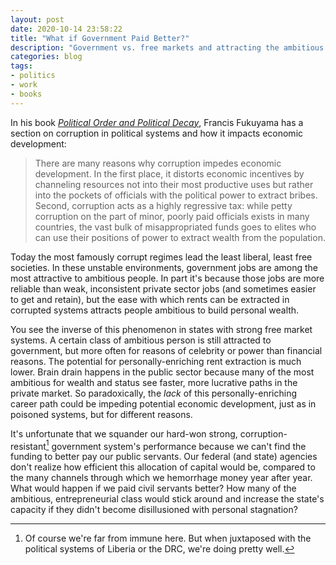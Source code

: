 ```yaml
---
layout: post
date: 2020-10-14 23:58:22
title: "What if Government Paid Better?"
description: "Government vs. free markets and attracting the ambitious class."
categories: blog
tags:
- politics
- work
- books
---
```


In his book _[Political Order and Political Decay](/books/fukuyama-political-order-and-political-decay/ "Political Order and Political Decay")_, Francis Fukuyama has a section on corruption in political systems and how it impacts economic development:

> There are many reasons why corruption impedes economic development. In the first place, it distorts economic incentives by channeling resources not into their most productive uses but rather into the pockets of officials with the political power to extract bribes. Second, corruption acts as a highly regressive tax: while petty corruption on the part of minor, poorly paid officials exists in many countries, the vast bulk of misappropriated funds goes to elites who can use their positions of power to extract wealth from the population.

Today the most famously corrupt regimes lead the least liberal, least free societies. In these unstable environments, government jobs are among the most attractive to ambitious people. In part it's because those jobs are more reliable than weak, inconsistent private sector jobs (and sometimes easier to get and retain), but the ease with which rents can be extracted in corrupted systems attracts people ambitious to build personal wealth.

You see the inverse of this phenomenon in states with strong free market systems. A certain class of ambitious person is still attracted to government, but more often for reasons of celebrity or power than financial reasons. The potential for personally-enriching rent extraction is much lower. Brain drain happens in the public sector because many of the most ambitious for wealth and status see faster, more lucrative paths in the private market. So paradoxically, the _lack_ of this personally-enriching career path could be impeding potential economic development, just as in poisoned systems, but for different reasons.

It's unfortunate that we squander our hard-won strong, corruption-resistant[^corruption] government system's performance because we can't find the funding to better pay our public servants. Our federal (and state) agencies don't realize how efficient this allocation of capital would be, compared to the many channels through which we hemorrhage money year after year. What would happen if we paid civil servants better? How many of the ambitious, entrepreneurial class would stick around and increase the state's capacity if they didn't become disillusioned with personal stagnation?

[^corruption]: Of course we're far from immune here. But when juxtaposed with the political systems of Liberia or the DRC, we're doing pretty well.
